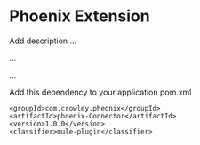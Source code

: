 # Phoenix Extension

Add description ...


...


...


Add this dependency to your application pom.xml

```
<groupId>com.crowley.pheonix</groupId>
<artifactId>phoenix-Connector</artifactId>
<version>1.0.0</version>
<classifier>mule-plugin</classifier>
```
